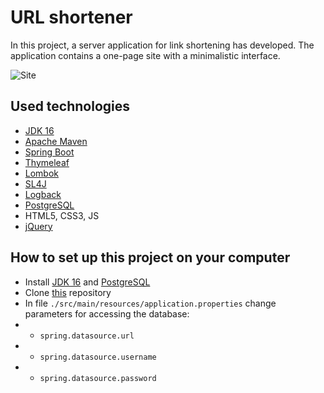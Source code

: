 # URL shortener

In this project, a server application for link shortening has developed. The application contains a one-page site with a minimalistic interface.

![Site](./.github/img.png)

## Used technologies

- [JDK 16](https://www.oracle.com/java/technologies/javase/jdk16-archive-downloads.html)
- [Apache Maven](https://maven.apache.org/)
- [Spring Boot](https://spring.io/projects/spring-boot)
- [Thymeleaf](https://www.thymeleaf.org/)
- [Lombok](https://projectlombok.org/)
- [SL4J](https://www.slf4j.org/)
- [Logback](https://logback.qos.ch/)
- [PostgreSQL](https://www.postgresql.org/)
- HTML5, CSS3, JS
- [jQuery](https://jquery.com/)

## How to set up this project on your computer

- Install [JDK 16](https://www.oracle.com/java/technologies/javase/jdk16-archive-downloads.html) and [PostgreSQL](https://www.postgresql.org/)
- Clone [this](https://github.com/Popov-Dmitry/url-shortener) repository
- In file `./src/main/resources/application.properties` change parameters for accessing the database:
- - `spring.datasource.url`
- - `spring.datasource.username`
- - `spring.datasource.password`